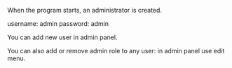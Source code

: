When the program starts, an administrator is created.

username: admin
password: admin

You can add new user in admin panel.

You can also add or remove admin role to any user: in admin panel use edit menu.
